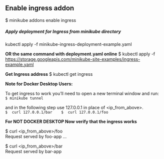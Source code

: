 ## Enable ingress addon

$ minikube addons enable ingress

##### Apply deployment for Ingress from minikube directory
kubectl apply -f minikube-ingress-deployment-example.yaml

**OR the same command with deployment.yaml online**
$ kubectl apply -f https://storage.googleapis.com/minikube-site-examples/ingress-example.yaml

**Get Ingress address**
$ kubectl get ingress


**Note for Docker Desktop Users:**

To get ingress to work you’ll need to open a new terminal window and run:   
`$ minikube tunnel`

and in the following step use 127.0.0.1 in place of <ip_from_above>.  
`$  curl 127.0.0.1/bar   
$  curl 127.0.0.1/foo`


**For NOT DOCKER DESKTOP Now verify that the ingress works**

$ curl <ip_from_above>/foo  
Request served by foo-app
...

$ curl <ip_from_above>/bar  
Request served by bar-app